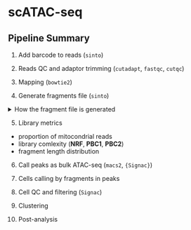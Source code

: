 # scATAC-seq

## Pipeline Summary

1. Add barcode to reads (`sinto`)

2. Reads QC and adaptor trimming (`cutadapt`, `fastqc`, `cutqc`)

3. Mapping (`bowtie2`)

4. Generate fragments file (`sinto`)

<details>
<summary>How the fragment file is generated</summary>

From sinto's user guide: https://timoast.github.io/sinto/basic_usage.html

Generating the fragment file involves the following steps in order:

1. Extract cell barcode sequence associated with the fragment.

2. Adjust alignment positions for the 9 bp Tn5 shift by applying +4/-5 to the start and end position of the paired reads.

3. Remove fragments where either read has a MAPQ score less than the specified cutoff.

4. Remove fragments where the fragment size is greater than the specified maximum.

5. Collapse PCR duplicates:

  1. Count the frequency of each fragment for each cell barcode.

  2. Within a cell barcode, collapse fragments that share a start or end coordinate on the same chromosome.

  3. Across all cell barcodes, collapse fragments that share the exact start and end coordinates on the same chromosome.

  4. Assign the fragment to the most abundant cell barcode.

  5. Record the read count for the collapsed fragment.

6. Write fragments to file. Note that fragments are not sorted or compressed.

</details>


5. Library metrics
  - proportion of mitocondrial reads
  - library comlexity (**NRF**, **PBC1**, **PBC2**)
  - fragment length distribution

6. Call peaks as bulk ATAC-seq (`macs2`, `{Signac}`)

7. Cells calling by fragments in peaks

5. Cell QC and filtering (`Signac`)

6. Clustering

7. Post-analysis
